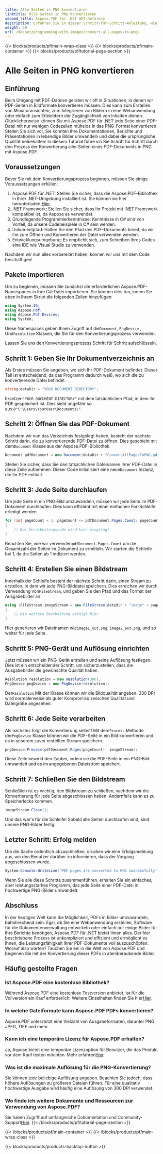 ```yaml
---
title: Alle Seiten in PNG konvertieren
linktitle: Alle Seiten in PNG konvertieren
second_title: Aspose.PDF für .NET API-Referenz
description: Erfahren Sie in dieser Schritt-für-Schritt-Anleitung, wie Sie PDF-Seiten mit Aspose.PDF für .NET in PNG konvertieren. Perfekt für Entwickler und Enthusiasten.
weight: 60
url: /de/net/programming-with-images/convert-all-pages-to-png/
---
```


{{< blocks/products/pf/main-wrap-class >}}
{{< blocks/products/pf/main-container >}}
{{< blocks/products/pf/tutorial-page-section >}}

# Alle Seiten in PNG konvertieren

## Einführung

Beim Umgang mit PDF-Dateien geraten wir oft in Situationen, in denen wir PDF-Seiten in Bildformate konvertieren müssen. Dies kann zum Erstellen von Miniaturansichten, zum Integrieren von Bildern in eine Webanwendung oder einfach zum Erleichtern der Zugänglichkeit von Inhalten dienen. Glücklicherweise können Sie mit Aspose.PDF für .NET jede Seite einer PDF-Datei mit nur wenigen Codezeilen mühelos in das PNG-Format konvertieren. Stellen Sie sich vor, Sie könnten Ihre Dokumentationen, Berichte und Präsentationen in lebendige Bilder umwandeln und dabei die ursprüngliche Qualität beibehalten! In diesem Tutorial führe ich Sie Schritt für Schritt durch den Prozess der Konvertierung aller Seiten eines PDF-Dokuments in PNG mit Aspose.PDF. 

## Voraussetzungen

Bevor Sie mit dem Konvertierungsprozess beginnen, müssen Sie einige Voraussetzungen erfüllen:

1. Aspose.PDF für .NET: Stellen Sie sicher, dass die Aspose.PDF-Bibliothek in Ihrer .NET-Umgebung installiert ist. Sie können sie hier herunterladen:[Hier](https://releases.aspose.com/pdf/net/).
2. .NET Framework: Stellen Sie sicher, dass Ihr Projekt mit .NET Framework kompatibel ist, da Aspose es verwendet.
3. Grundlegende Programmierkenntnisse: Kenntnisse in C# sind von Vorteil, da unsere Codebeispiele in C# sein werden.
4. Dokumentpfad: Halten Sie den Pfad des PDF-Dokuments bereit, da wir ihn zum Öffnen und Konvertieren der Datei verwenden werden.
5. Entwicklungsumgebung: Es empfiehlt sich, zum Schreiben Ihres Codes eine IDE wie Visual Studio zu verwenden. 

Nachdem wir nun alles vorbereitet haben, können wir uns mit dem Code beschäftigen!

## Pakete importieren

Um zu beginnen, müssen Sie zunächst die erforderlichen Aspose.PDF-Namespaces in Ihre C#-Datei importieren. Sie können dies tun, indem Sie oben in Ihrem Skript die folgenden Zeilen hinzufügen:

```csharp
using System.IO;
using Aspose.Pdf;
using Aspose.Pdf.Devices;
using System;
```

 Diese Namespaces geben Ihnen Zugriff auf die`Document`, `PngDevice` , Und`Resolution` Klassen, die Sie für den Konvertierungsprozess verwenden.

Lassen Sie uns den Konvertierungsprozess Schritt für Schritt aufschlüsseln.

## Schritt 1: Geben Sie Ihr Dokumentverzeichnis an

Als Erstes müssen Sie angeben, wo sich Ihr PDF-Dokument befindet. Dieser Teil ist entscheidend, da das Programm dadurch weiß, wo sich die zu konvertierende Datei befindet.

```csharp
string dataDir = "YOUR DOCUMENT DIRECTORY";
```

 Ersetzen`"YOUR DOCUMENT DIRECTORY"` mit dem tatsächlichen Pfad, in dem Ihr PDF gespeichert ist. Dies sieht ungefähr so aus:`@"C:\Users\YourUser\Documents\"`.

## Schritt 2: Öffnen Sie das PDF-Dokument

 Nachdem wir nun das Verzeichnis festgelegt haben, besteht der nächste Schritt darin, die zu konvertierende PDF-Datei zu öffnen. Dies geschieht mit dem`Document` Klasse aus der Aspose.PDF-Bibliothek.

```csharp
Document pdfDocument = new Document(dataDir + "ConvertAllPagesToPNG.pdf");
```

 Stellen Sie sicher, dass Sie den tatsächlichen Dateinamen Ihrer PDF-Datei in diese Zeile aufnehmen. Dieser Code initialisiert eine neue`Document` Instanz, die Ihr PDF enthält.

## Schritt 3: Jede Seite durchlaufen

Um jede Seite in ein PNG-Bild umzuwandeln, müssen wir jede Seite im PDF-Dokument durchlaufen. Dies kann effizient mit einer einfachen For-Schleife erledigt werden.

```csharp
for (int pageCount = 1; pageCount <= pdfDocument.Pages.Count; pageCount++)
{
    // Der Verarbeitungscode wird hier eingefügt
}
```

 Beachten Sie, wie wir verwenden`pdfDocument.Pages.Count` um die Gesamtzahl der Seiten im Dokument zu ermitteln. Wir starten die Schleife bei 1, da die Seiten ab 1 indiziert werden.

## Schritt 4: Erstellen Sie einen Bildstream

Innerhalb der Schleife besteht der nächste Schritt darin, einen Stream zu erstellen, in dem wir jede PNG-Bilddatei speichern. Dies erreichen wir durch Verwendung von`FileStream`, und geben Sie den Pfad und das Format der Ausgabebilder an.

```csharp
using (FileStream imageStream = new FileStream(dataDir + "image" + pageCount + "_out.png", FileMode.Create))
{
    // Die weitere Bearbeitung erfolgt hier
}
```

 Hier generieren wir Dateinamen wie`image1_out.png`, `image2_out.png`, und so weiter für jede Seite.

## Schritt 5: PNG-Gerät und Auflösung einrichten

Jetzt müssen wir ein PNG-Gerät erstellen und seine Auflösung festlegen. Dies ist ein entscheidender Schritt, um sicherzustellen, dass die Ausgabebilder die gewünschte Qualität haben.

```csharp
Resolution resolution = new Resolution(300);
PngDevice pngDevice = new PngDevice(resolution);
```

 Der`Resolution` Mit der Klasse können wir die Bildqualität angeben. 300 DPI wird normalerweise als guter Kompromiss zwischen Qualität und Dateigröße angesehen.

## Schritt 6: Jede Seite verarbeiten

 Als nächstes folgt die Konvertierung selbst! Mit dem`Process` Methode der`PngDevice` Klasse können wir die PDF-Seite in ein Bild konvertieren und es in unserem zuvor erstellten Stream speichern.

```csharp
pngDevice.Process(pdfDocument.Pages[pageCount], imageStream);
```

Diese Zeile bewirkt den Zauber, indem sie die PDF-Seite in ein PNG-Bild umwandelt und es im angegebenen Dateistrom speichert.

## Schritt 7: Schließen Sie den Bildstream

Schließlich ist es wichtig, den Bildstream zu schließen, nachdem wir die Konvertierung für jede Seite abgeschlossen haben. Andernfalls kann es zu Speicherlecks kommen.

```csharp
imageStream.Close();
```

Und das war's für die Schleife! Sobald alle Seiten durchlaufen sind, sind unsere PNG-Bilder fertig.

## Letzter Schritt: Erfolg melden

Um die Sache ordentlich abzuschließen, drucken wir eine Erfolgsmeldung aus, um den Benutzer darüber zu informieren, dass der Vorgang abgeschlossen wurde.

```csharp
System.Console.WriteLine("PDF pages are converted to PNG successfully!");
```

Wenn Sie alle diese Schritte zusammenführen, erhalten Sie ein einfaches, aber leistungsstarkes Programm, das jede Seite einer PDF-Datei in hochwertige PNG-Bilder umwandelt.

## Abschluss

In der heutigen Welt kann die Möglichkeit, PDFs in Bilder umzuwandeln, bahnbrechend sein. Egal, ob Sie eine Webanwendung erstellen, Software für die Dokumentenverwaltung entwickeln oder einfach nur einige Bilder für Ihre Berichte benötigen, Aspose.PDF für .NET bietet Ihnen alles. Der hier beschriebene Prozess ist unkompliziert und effizient und ermöglicht es Ihnen, die Leistungsfähigkeit Ihrer PDF-Dokumente voll auszuschöpfen. Worauf also warten? Tauchen Sie ein in die Welt von Aspose.PDF und beginnen Sie mit der Konvertierung dieser PDFs in atemberaubende Bilder.

## Häufig gestellte Fragen

### Ist Aspose.PDF eine kostenlose Bibliothek?
 Während Aspose.PDF eine kostenlose Testversion anbietet, ist für die Vollversion ein Kauf erforderlich. Weitere Einzelheiten finden Sie hier[Hier](https://purchase.aspose.com/buy).

### In welche Dateiformate kann Aspose.PDF PDFs konvertieren?
Aspose.PDF unterstützt eine Vielzahl von Ausgabeformaten, darunter PNG, JPEG, TIFF und mehr.

### Kann ich eine temporäre Lizenz für Aspose.PDF erhalten?
 Ja, Aspose bietet eine temporäre Lizenzoption für Benutzer, die das Produkt vor dem Kauf testen möchten. Mehr erfahren[Hier](https://purchase.aspose.com/temporary-license/).

### Was ist die maximale Auflösung für die PNG-Konvertierung?
Sie können jede beliebige Auflösung angeben. Beachten Sie jedoch, dass höhere Auflösungen zu größeren Dateien führen. Für eine qualitativ hochwertige Ausgabe wird häufig eine Auflösung von 300 DPI verwendet.

### Wo finde ich weitere Dokumente und Ressourcen zur Verwendung von Aspose.PDF?
 Sie haben Zugriff auf umfangreiche Dokumentation und Community-Support[Hier](https://reference.aspose.com/pdf/net/).
{{< /blocks/products/pf/tutorial-page-section >}}

{{< /blocks/products/pf/main-container >}}
{{< /blocks/products/pf/main-wrap-class >}}

{{< blocks/products/products-backtop-button >}}
